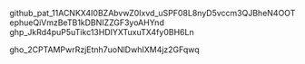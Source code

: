 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
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

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
